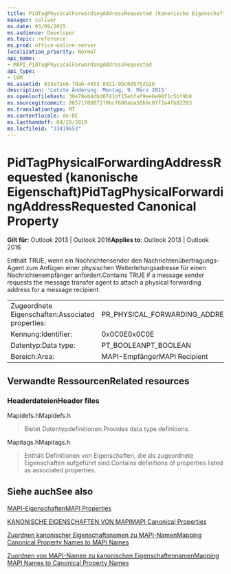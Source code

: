 ```yaml
---
title: PidTagPhysicalForwardingAddressRequested (kanonische Eigenschaft)
manager: soliver
ms.date: 03/09/2015
ms.audience: Developer
ms.topic: reference
ms.prod: office-online-server
localization_priority: Normal
api_name:
- MAPI.PidTagPhysicalForwardingAddressRequested
api_type:
- COM
ms.assetid: 633e71e6-fdab-4453-8921-9bc0d5752b26
description: 'Letzte Änderung: Montag, 9. März 2015'
ms.openlocfilehash: 30e78eb4dbd0741df15ebfaf9ee6e98f1c5bf9b8
ms.sourcegitcommit: 8657170d071f9bcf680aba50b9c07f2a4fb82283
ms.translationtype: MT
ms.contentlocale: de-DE
ms.lasthandoff: 04/28/2019
ms.locfileid: "33419653"
---
```

# <a name="pidtagphysicalforwardingaddressrequested-canonical-property"></a><span data-ttu-id="9e8d9-103">PidTagPhysicalForwardingAddressRequested (kanonische Eigenschaft)</span><span class="sxs-lookup"><span data-stu-id="9e8d9-103">PidTagPhysicalForwardingAddressRequested Canonical Property</span></span>

  
  
<span data-ttu-id="9e8d9-104">**Gilt für**: Outlook 2013 | Outlook 2016</span><span class="sxs-lookup"><span data-stu-id="9e8d9-104">**Applies to**: Outlook 2013 | Outlook 2016</span></span> 
  
<span data-ttu-id="9e8d9-105">Enthält TRUE, wenn ein Nachrichtensender den Nachrichtenübertragungs-Agent zum Anfügen einer physischen Weiterleitungsadresse für einen Nachrichtenempfänger anfordert.</span><span class="sxs-lookup"><span data-stu-id="9e8d9-105">Contains TRUE if a message sender requests the message transfer agent to attach a physical forwarding address for a message recipient.</span></span>
  
|||
|:-----|:-----|
|<span data-ttu-id="9e8d9-106">Zugeordnete Eigenschaften:</span><span class="sxs-lookup"><span data-stu-id="9e8d9-106">Associated properties:</span></span>  <br/> |<span data-ttu-id="9e8d9-107">PR_PHYSICAL_FORWARDING_ADDRESS_REQUESTED</span><span class="sxs-lookup"><span data-stu-id="9e8d9-107">PR_PHYSICAL_FORWARDING_ADDRESS_REQUESTED</span></span>  <br/> |
|<span data-ttu-id="9e8d9-108">Kennung:</span><span class="sxs-lookup"><span data-stu-id="9e8d9-108">Identifier:</span></span>  <br/> |<span data-ttu-id="9e8d9-109">0x0C0E</span><span class="sxs-lookup"><span data-stu-id="9e8d9-109">0x0C0E</span></span>  <br/> |
|<span data-ttu-id="9e8d9-110">Datentyp:</span><span class="sxs-lookup"><span data-stu-id="9e8d9-110">Data type:</span></span>  <br/> |<span data-ttu-id="9e8d9-111">PT_BOOLEAN</span><span class="sxs-lookup"><span data-stu-id="9e8d9-111">PT_BOOLEAN</span></span>  <br/> |
|<span data-ttu-id="9e8d9-112">Bereich:</span><span class="sxs-lookup"><span data-stu-id="9e8d9-112">Area:</span></span>  <br/> |<span data-ttu-id="9e8d9-113">MAPI-Empfänger</span><span class="sxs-lookup"><span data-stu-id="9e8d9-113">MAPI Recipient</span></span>  <br/> |
   
## <a name="related-resources"></a><span data-ttu-id="9e8d9-114">Verwandte Ressourcen</span><span class="sxs-lookup"><span data-stu-id="9e8d9-114">Related resources</span></span>

### <a name="header-files"></a><span data-ttu-id="9e8d9-115">Headerdateien</span><span class="sxs-lookup"><span data-stu-id="9e8d9-115">Header files</span></span>

<span data-ttu-id="9e8d9-116">Mapidefs.h</span><span class="sxs-lookup"><span data-stu-id="9e8d9-116">Mapidefs.h</span></span>
  
> <span data-ttu-id="9e8d9-117">Bietet Datentypdefinitionen.</span><span class="sxs-lookup"><span data-stu-id="9e8d9-117">Provides data type definitions.</span></span>
    
<span data-ttu-id="9e8d9-118">Mapitags.h</span><span class="sxs-lookup"><span data-stu-id="9e8d9-118">Mapitags.h</span></span>
  
> <span data-ttu-id="9e8d9-119">Enthält Definitionen von Eigenschaften, die als zugeordnete Eigenschaften aufgeführt sind.</span><span class="sxs-lookup"><span data-stu-id="9e8d9-119">Contains definitions of properties listed as associated properties.</span></span>
    
## <a name="see-also"></a><span data-ttu-id="9e8d9-120">Siehe auch</span><span class="sxs-lookup"><span data-stu-id="9e8d9-120">See also</span></span>



[<span data-ttu-id="9e8d9-121">MAPI-Eigenschaften</span><span class="sxs-lookup"><span data-stu-id="9e8d9-121">MAPI Properties</span></span>](mapi-properties.md)
  
[<span data-ttu-id="9e8d9-122">KANONISCHE EIGENSCHAFTEN VON MAPI</span><span class="sxs-lookup"><span data-stu-id="9e8d9-122">MAPI Canonical Properties</span></span>](mapi-canonical-properties.md)
  
[<span data-ttu-id="9e8d9-123">Zuordnen kanonischer Eigenschaftsnamen zu MAPI-Namen</span><span class="sxs-lookup"><span data-stu-id="9e8d9-123">Mapping Canonical Property Names to MAPI Names</span></span>](mapping-canonical-property-names-to-mapi-names.md)
  
[<span data-ttu-id="9e8d9-124">Zuordnen von MAPI-Namen zu kanonischen Eigenschaftennamen</span><span class="sxs-lookup"><span data-stu-id="9e8d9-124">Mapping MAPI Names to Canonical Property Names</span></span>](mapping-mapi-names-to-canonical-property-names.md)

